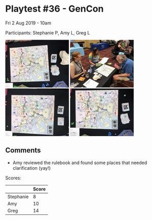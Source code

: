 # Playtest #36 - GenCon

Fri 2 Aug 2019 - 10am

Participants: Stephanie P, Amy L, Greg L

<img src="images/pt36/pt36-1870.jpg" height="150px"/> <img src="images/pt36/pt36-1871.jpg" height="150px"/> <img src="images/pt36/pt36-1872.jpg" height="150px"/> <img src="images/pt36/pt36-1873.jpg" height="150px"/> 

## Comments

* Amy reviewed the rulebook and found some places that needed clarification (yay!)

Scores: 

|           | Score |
| --------- | ----- |
| Stephanie |    8  |
| Amy       |   10  |
| Greg      |   14  |
